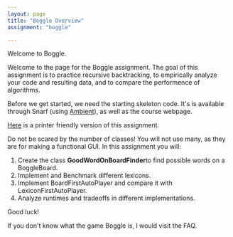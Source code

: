 ```yaml
---
layout: page
title: "Boggle Overview"
assignment: "boggle"

---
```


Welcome to Boggle.

Welcome to the page for the Boggle assignment. The goal of this assignment is to practice recursive backtracking, to empirically analyze your code and resulting data, and to compare the performence of algorithms.

Before we get started, we need the starting skeleton code. It's is available through Snarf (using [Ambient](https://www.cs.duke.edu/csed/ambient/)), as well as the course webpage.

[Here](/boggle/printer-friendly) is a printer friendly version of this assignment.

Do not be scared by the number of classes! You will not use many, as they are for making a functional GUI. In this assignment you will:

1. Create the class **GoodWordOnBoardFinder**to find possible words on a BoggleBoard.
2. Implement and Benchmark different lexicons. 
3. Implement BoardFirstAutoPlayer and compare it with LexiconFirstAutoPlayer.
4. Analyze runtimes and tradeoffs in different implementations. 

Good luck!

If you don't know what the game Boggle is, I would visit the FAQ. 
